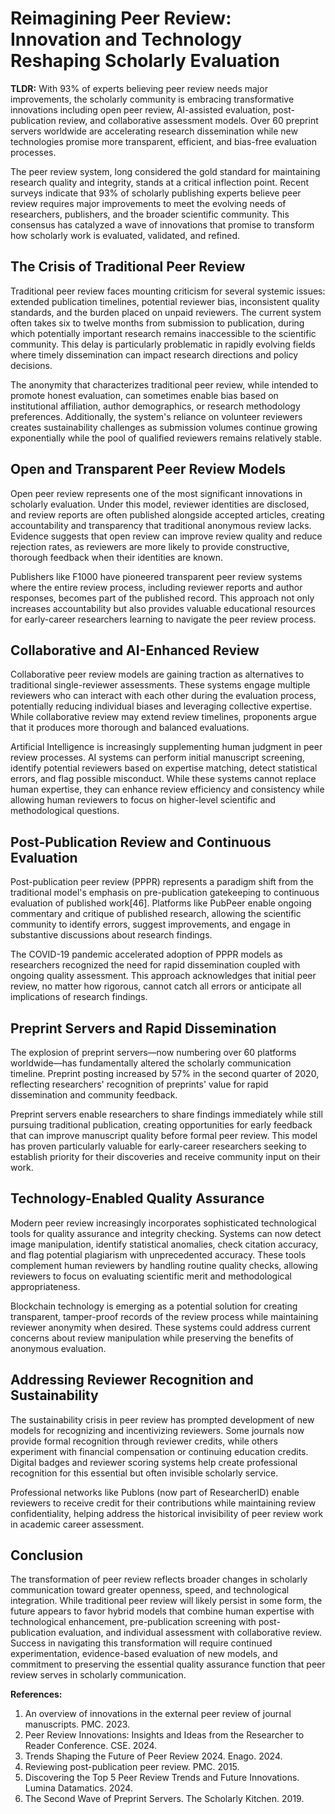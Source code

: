 # Reimagining Peer Review: Innovation and Technology Reshaping Scholarly Evaluation

**TLDR:** With 93% of experts believing peer review needs major improvements, the scholarly community is embracing transformative innovations including open peer review, AI-assisted evaluation, post-publication review, and collaborative assessment models. Over 60 preprint servers worldwide are accelerating research dissemination while new technologies promise more transparent, efficient, and bias-free evaluation processes.

The peer review system, long considered the gold standard for maintaining research quality and integrity, stands at a critical inflection point. Recent surveys indicate that 93% of scholarly publishing experts believe peer review requires major improvements to meet the evolving needs of researchers, publishers, and the broader scientific community. This consensus has catalyzed a wave of innovations that promise to transform how scholarly work is evaluated, validated, and refined.

## The Crisis of Traditional Peer Review

Traditional peer review faces mounting criticism for several systemic issues: extended publication timelines, potential reviewer bias, inconsistent quality standards, and the burden placed on unpaid reviewers. The current system often takes six to twelve months from submission to publication, during which potentially important research remains inaccessible to the scientific community. This delay is particularly problematic in rapidly evolving fields where timely dissemination can impact research directions and policy decisions.

The anonymity that characterizes traditional peer review, while intended to promote honest evaluation, can sometimes enable bias based on institutional affiliation, author demographics, or research methodology preferences. Additionally, the system's reliance on volunteer reviewers creates sustainability challenges as submission volumes continue growing exponentially while the pool of qualified reviewers remains relatively stable.

## Open and Transparent Peer Review Models

Open peer review represents one of the most significant innovations in scholarly evaluation. Under this model, reviewer identities are disclosed, and review reports are often published alongside accepted articles, creating accountability and transparency that traditional anonymous review lacks. Evidence suggests that open review can improve review quality and reduce rejection rates, as reviewers are more likely to provide constructive, thorough feedback when their identities are known.

Publishers like F1000 have pioneered transparent peer review systems where the entire review process, including reviewer reports and author responses, becomes part of the published record. This approach not only increases accountability but also provides valuable educational resources for early-career researchers learning to navigate the peer review process.

## Collaborative and AI-Enhanced Review

Collaborative peer review models are gaining traction as alternatives to traditional single-reviewer assessments. These systems engage multiple reviewers who can interact with each other during the evaluation process, potentially reducing individual biases and leveraging collective expertise. While collaborative review may extend review timelines, proponents argue that it produces more thorough and balanced evaluations.

Artificial Intelligence is increasingly supplementing human judgment in peer review processes. AI systems can perform initial manuscript screening, identify potential reviewers based on expertise matching, detect statistical errors, and flag possible misconduct. While these systems cannot replace human expertise, they can enhance review efficiency and consistency while allowing human reviewers to focus on higher-level scientific and methodological questions.

## Post-Publication Review and Continuous Evaluation

Post-publication peer review (PPPR) represents a paradigm shift from the traditional model's emphasis on pre-publication gatekeeping to continuous evaluation of published work[46]. Platforms like PubPeer enable ongoing commentary and critique of published research, allowing the scientific community to identify errors, suggest improvements, and engage in substantive discussions about research findings.

The COVID-19 pandemic accelerated adoption of PPPR models as researchers recognized the need for rapid dissemination coupled with ongoing quality assessment. This approach acknowledges that initial peer review, no matter how rigorous, cannot catch all errors or anticipate all implications of research findings.

## Preprint Servers and Rapid Dissemination

The explosion of preprint servers—now numbering over 60 platforms worldwide—has fundamentally altered the scholarly communication timeline. Preprint posting increased by 57% in the second quarter of 2020, reflecting researchers' recognition of preprints' value for rapid dissemination and community feedback.

Preprint servers enable researchers to share findings immediately while still pursuing traditional publication, creating opportunities for early feedback that can improve manuscript quality before formal peer review. This model has proven particularly valuable for early-career researchers seeking to establish priority for their discoveries and receive community input on their work.

## Technology-Enabled Quality Assurance

Modern peer review increasingly incorporates sophisticated technological tools for quality assurance and integrity checking. Systems can now detect image manipulation, identify statistical anomalies, check citation accuracy, and flag potential plagiarism with unprecedented accuracy. These tools complement human reviewers by handling routine quality checks, allowing reviewers to focus on evaluating scientific merit and methodological appropriateness.

Blockchain technology is emerging as a potential solution for creating transparent, tamper-proof records of the review process while maintaining reviewer anonymity when desired. These systems could address current concerns about review manipulation while preserving the benefits of anonymous evaluation.

## Addressing Reviewer Recognition and Sustainability

The sustainability crisis in peer review has prompted development of new models for recognizing and incentivizing reviewers. Some journals now provide formal recognition through reviewer credits, while others experiment with financial compensation or continuing education credits. Digital badges and reviewer scoring systems help create professional recognition for this essential but often invisible scholarly service.

Professional networks like Publons (now part of ResearcherID) enable reviewers to receive credit for their contributions while maintaining review confidentiality, helping address the historical invisibility of peer review work in academic career assessment.

## Conclusion

The transformation of peer review reflects broader changes in scholarly communication toward greater openness, speed, and technological integration. While traditional peer review will likely persist in some form, the future appears to favor hybrid models that combine human expertise with technological enhancement, pre-publication screening with post-publication evaluation, and individual assessment with collaborative review. Success in navigating this transformation will require continued experimentation, evidence-based evaluation of new models, and commitment to preserving the essential quality assurance function that peer review serves in scholarly communication.

**References:**
1. An overview of innovations in the external peer review of journal manuscripts. PMC. 2023.
2. Peer Review Innovations: Insights and Ideas from the Researcher to Reader Conference. CSE. 2024.
3. Trends Shaping the Future of Peer Review 2024. Enago. 2024.
4. Reviewing post-publication peer review. PMC. 2015.
5. Discovering the Top 5 Peer Review Trends and Future Innovations. Lumina Datamatics. 2024.
6. The Second Wave of Preprint Servers. The Scholarly Kitchen. 2019.